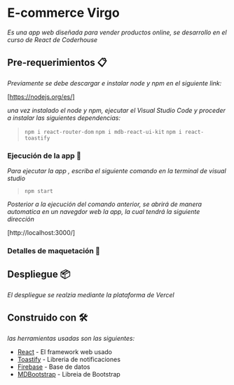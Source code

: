 # E-commerce Virgo

_Es una app web diseñada para vender productos online, se desarrollo en el curso de React de Coderhouse_

## Pre-requerimientos 📋

_Previamente se debe descargar e instalar node y npm en el siguiente link:_ 

[https://nodejs.org/es/]

_una vez instalado el node y npm, ejecutar el Visual Studio Code y proceder a instalar las siguientes dependencias:_

> `npm i react-router-dom`
> `npm i mdb-react-ui-kit`
> `npm i react-toastify`

### Ejecución de  la app 🔧

_Para ejecutar la app , escriba el siguiente comando en la terminal de visual studio_


> `npm start`

_Posterior a la ejecución del comando anterior, se abrirá de manera automatica en un navegdor web la app, la cual tendrá la siguiente dirección_

[http://localhost:3000/]

### Detalles de maquetación 🔩

## Despliegue 📦

_El despliegue se realzia mediante la plataforma de Vercel_

## Construido con 🛠️

_las herramientas usadas son las siguientes:_

* [React](https://es.reactjs.org/) - El framework web usado
* [Toastify](https://apvarun.github.io/toastify-js/) - Libreria de notificaciones
* [Firebase](https://firebase.google.com/) - Base de datos
* [MDBootstrap](https://mdbootstrap.com/) - Libreia de Bootstrap

